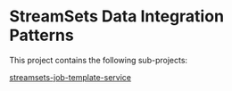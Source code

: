 # StreamSets Data Integration Patterns

This project contains the following sub-projects:

[streamsets-job-template-service](streamsets-job-template-service)
